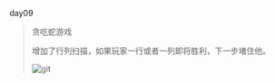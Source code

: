 
day09

> 贪吃蛇游戏
>
> 增加了行列扫描，如果玩家一行或者一列即将胜利，下一步堵住他。
>
> ![git](https://blog.csdn.net/weixin_44840572/article/details/102924896)
